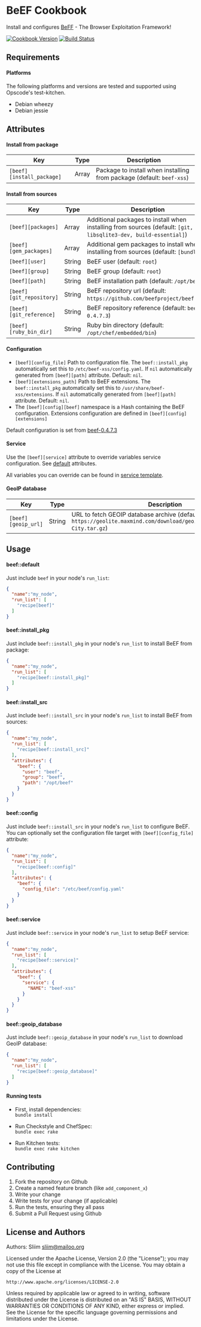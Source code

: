 BeEF Cookbook
=============
Install and configures [BeFF](http://beefproject.com) - The Browser Exploitation Framework!

[![Cookbook Version](https://img.shields.io/cookbook/v/beef.svg)](https://community.opscode.com/cookbooks/beef) [![Build Status](https://secure.travis-ci.org/sliim-cookbooks/beef.png)](http://travis-ci.org/sliim-cookbooks/beef)

Requirements
------------
#### Platforms
The following platforms and versions are tested and supported using Opscode's test-kitchen.
- Debian wheezy
- Debian jessie

Attributes
----------
#### Install from package
|               Key         |  Type  |                 Description                                           |
| ------------------------- | ------ | --------------------------------------------------------------------- |
| `[beef][install_package]` | Array  | Package to install when installing from package (default: `beef-xss`) |

#### Install from sources
| Key                      | Type   | Description                                                                                                     |
| ------------------------ | ------ | --------------------------------------------------------------------------------------------------------------- |
| `[beef][packages]`       | Array  | Additional packages to install when installing from sources (default: `[git, libsqlite3-dev, build-essential]`) |
| `[beef][gem_packages]`   | Array  | Additional gem packages to install when installing from sources (default: `[bundler]`)                          |
| `[beef][user]`           | String | BeEF user (default: `root`)                                                                                     |
| `[beef][group]`          | String | BeEF group (default: `root`)                                                                                    |
| `[beef][path]`           | String | BeEF installation path (default: `/opt/beef`)                                                                   |
| `[beef][git_repository]` | String | BeEF repository url (default: `https://github.com/beefproject/beef.git`)                                        |
| `[beef][git_reference]`  | String | BeEF repository reference (default: `beef-0.4.7.3`)                                                             |
| `[beef][ruby_bin_dir]`   | String | Ruby bin directory (default: `/opt/chef/embedded/bin`)                                                          |

#### Configuration
- `[beef][config_file]` Path to configuration file. The `beef::install_pkg` automatically set this to `/etc/beef-xss/config.yaml`. If `nil` automatically generated from `[beef][path]` attribute. Default: `nil`.
- `[beef][extensions_path]` Path to BeEF extensions. The `beef::install_pkg` automatically set this to `/usr/share/beef-xss/extensions`. If `nil` automatically generated from `[beef][path]` attribute. Default: `nil`.
- The `[beef][config][beef]` namespace is a Hash containing the BeEF configuration. Extensions configuration are defined in `[beef][config][extensions]`

Default configuration is set from [beef-0.4.7.3](https://github.com/beefproject/beef/blob/beef-0.4.7.3/config.yaml)

#### Service
Use the `[beef][service]` attribute to override variables service configuration. See [default](attributes/default.rb) attributes.

All variables you can override can be found in [service template](templates/default/service/init.erb#L13-L20).

#### GeoIP database
| Key                 | Type   | Description                                                                                                               |
| ------------------- | ------ | ------------------------------------------------------------------------------------------------------------------------- |
| `[beef][geoip_url]` | String | URL to fetch GEOIP database archive (default: `https://geolite.maxmind.com/download/geoip/database/GeoLite2-City.tar.gz`) |

Usage
-----
#### beef::default
Just include `beef` in your node's `run_list`:

```json
{
  "name":"my_node",
  "run_list": [
    "recipe[beef]"
  ]
}
```

#### beef::install_pkg
Just include `beef::install_pkg` in your node's `run_list` to install BeEF from package:

```json
{
  "name":"my_node",
  "run_list": [
    "recipe[beef::install_pkg]"
  ]
}
```

#### beef::install_src
Just include `beef::install_src` in your node's `run_list` to install BeEF from sources:

```json
{
  "name":"my_node",
  "run_list": [
    "recipe[beef::install_src]"
  ],
  "attributes": {
    "beef": {
      "user": "beef",
      "group": "beef",
      "path": "/opt/beef"
    }
  }
}
```

#### beef::config
Just include `beef::install_src` in your node's `run_list` to configure BeEF.
You can optionally set the configuration file target with `[beef][config_file]` attribute:

```json
{
  "name":"my_node",
  "run_list": [
    "recipe[beef::config]"
  ],
  "attributes": {
    "beef": {
      "config_file": "/etc/beef/config.yaml"
    }
  }
}
```

#### beef::service
Just include `beef::service` in your node's `run_list` to setup BeEF service:

```json
{
  "name":"my_node",
  "run_list": [
    "recipe[beef::service]"
  ],
  "attributes": {
    "beef": {
      "service": {
        "NAME": "beef-xss"
      }
    }
  }
}
```

#### beef::geoip_database
Just include `beef::geoip_database` in your node's `run_list` to download GeoIP database:

```json
{
  "name":"my_node",
  "run_list": [
    "recipe[beef::geoip_database]"
  ]
}
```

#### Running tests

- First, install dependencies:  
`bundle install`

- Run Checkstyle and ChefSpec:  
`bundle exec rake`

- Run Kitchen tests:  
`bundle exec rake kitchen`  

Contributing
------------

1. Fork the repository on Github
2. Create a named feature branch (like `add_component_x`)
3. Write your change
4. Write tests for your change (if applicable)
5. Run the tests, ensuring they all pass
6. Submit a Pull Request using Github

License and Authors
-------------------
Authors: Sliim <sliim@mailoo.org> 

Licensed under the Apache License, Version 2.0 (the "License"); you may not use this file except in compliance with the License. You may obtain a copy of the License at

    http://www.apache.org/licenses/LICENSE-2.0

Unless required by applicable law or agreed to in writing, software distributed under the License is distributed on an "AS IS" BASIS, WITHOUT WARRANTIES OR CONDITIONS OF ANY KIND, either express or implied. See the License for the specific language governing permissions and limitations under the License.

